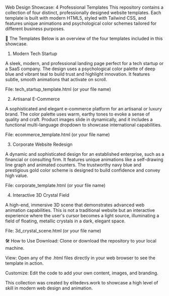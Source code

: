 Web Design Showcase: 4 Professional Templates
This repository contains a collection of four distinct, professionally designed website templates. Each template is built with modern HTML5, styled with Tailwind CSS, and features unique animations and psychological color schemes tailored for different business purposes.

🚀 The Templates
Below is an overview of the four templates included in this showcase.

1. Modern Tech Startup

A sleek, modern, and professional landing page perfect for a tech startup or a SaaS company. The design uses a psychological color palette of deep blue and vibrant teal to build trust and highlight innovation. It features subtle, smooth animations that activate on scroll.

File: tech_startup_template.html (or your file name)

2. Artisanal E-Commerce

A sophisticated and elegant e-commerce platform for an artisanal or luxury brand. The color palette uses warm, earthy tones to evoke a sense of quality and craft. Product images slide in dynamically, and it includes a functional multi-language dropdown to showcase international capabilities.

File: ecommerce_template.html (or your file name)

3. Corporate Website Redesign

A dynamic and sophisticated design for an established enterprise, such as a financial or consulting firm. It features unique animations like a self-drawing line graph and animated counters. The trustworthy navy blue and prestigious gold color scheme is designed to build confidence and convey high value.

File: corporate_template.html (or your file name)

4. Interactive 3D Crystal Field

A high-end, immersive 3D scene that demonstrates advanced web animation capabilities. This is not a traditional website but an interactive experience where the user's cursor becomes a light source, illuminating a field of floating, metallic crystals in a dark, elegant space.

File: 3d_crystal_scene.html (or your file name)

🛠️ How to Use
Download: Clone or download the repository to your local machine.

View: Open any of the .html files directly in your web browser to see the template in action.

Customize: Edit the code to add your own content, images, and branding.

This collection was created by elitedevs.work to showcase a high level of skill in modern web design and animation.

